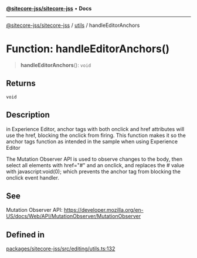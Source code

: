 [**@sitecore-jss/sitecore-jss**](../../README.md) • **Docs**

***

[@sitecore-jss/sitecore-jss](../../README.md) / [utils](../README.md) / handleEditorAnchors

# Function: handleEditorAnchors()

> **handleEditorAnchors**(): `void`

## Returns

`void`

## Description

in Experience Editor, anchor tags
with both onclick and href attributes will use the href, blocking the onclick from firing.
This function makes it so the anchor tags function as intended in the sample when using Experience Editor

The Mutation Observer API is used to observe changes to the body, then select all elements with href="#" and an onclick,
and replaces the # value with javascript:void(0); which prevents the anchor tag from blocking the onclick event handler.

## See

Mutation Observer API: https://developer.mozilla.org/en-US/docs/Web/API/MutationObserver/MutationObserver

## Defined in

[packages/sitecore-jss/src/editing/utils.ts:132](https://github.com/Sitecore/jss/blob/5b4314b712f0ff68b2830199db3aeba34caef55e/packages/sitecore-jss/src/editing/utils.ts#L132)
